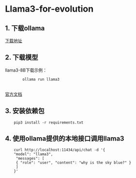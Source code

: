 # Llama3-for-evolution

## 1. 下载ollama
[下载地址](https://ollama.com/)

## 2. 下载模型
llama3-8B下载示例：<br/>
```
		ollama run llama3
```
<br>[官方文档](https://github.com/ollama/ollama)

## 3. 安装依赖包
		pip3 install -r requirements.txt

## 4. 使用ollama提供的本地接口调用llama3 
		curl http://localhost:11434/api/chat -d '{
  		"model": "llama3",
 		 "messages": [
   		 { "role": "user", "content": "why is the sky blue?" }
 		 ]
		}'

